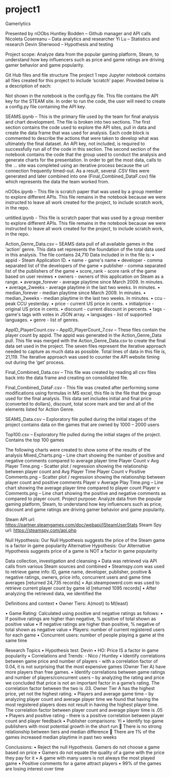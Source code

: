 # project1
Gamerlytics

Presented by nOObs
Huntley Bodden – Github manager and API calls
Nicoleta Cosereanu – Data analytics and researcher
Yi Lu – Statistics and research
Devin Sherwood – Hypothesis and testing

Project scope: Analyze data from the popular gaming platform, Steam, to understand how key influencers such as price and game ratings are driving gamer behavior and game popularity.

Git Hub files and file structure 
The project 1 repo Jupyter notebook contains all files created for this project to include ‘scratch’ paper. Provided below is a description of each:

Not shown in the notebook is the config.py file. This file contains the API key for the STEAM site. In order to run the code, the user will need to create a config.py file containing the API key.

SEAMS.ipynb – This is the primary file used by the team for final analysis and chart development. The file is broken into two sections. The first section contains the code used to explore the API sites, pull in data and create the data frame that was used for analysis. Each code block is commented to describe the actions that were taken to develop what was ultimately the final dataset. An API key, not included, is required to successfully run all of the code in this section. 
The second section of the notebook contains the code that the group used to conduct the analysis and generate charts for the presentation. In order to get the most data, calls to the … site was completed using an iterative process because the url connection frequently timed-out. As a result, several .CSV files were generated and later combined into one (Final_Combined_DataF.csv) file which represents the data the team worked from. 

nOObs.ipynb – This file is scratch paper that was used by a group member to explore different APIs. This file remains in the notebook because we were instructed to leave all work created for the project, to include scratch work, in the repo.

untitled.ipynb - This file is scratch paper that was used by a group member to explore different APIs. This file remains in the notebook because we were instructed to leave all work created for the project, to include scratch work, in the repo.

Action_Genre_Data.csv – SEAMS data pull of all available games in the ‘action’ genre. This data set represents the foundation of the total data used in this analysis. The file contains 24,710
Data included in in the file is:
•	appid - Steam Application ID. 
•	name - game's name
•	developer - comma separated list of the developers of the game
•	publisher - comma separated list of the publishers of the game
•	score_rank - score rank of the game based on user reviews
•	owners - owners of this application on Steam as a range.
•	average_forever - average playtime since March 2009. In minutes.
•	average_2weeks - average playtime in the last two weeks. In minutes.
•	median_forever - median playtime since March 2009. In minutes.
•	median_2weeks - median playtime in the last two weeks. In minutes.
•	ccu - peak CCU yesterday.
•	price - current US price in cents.
•	initialprice - original US price in cents.
•	discount - current discount in percents.
•	tags - game's tags with votes in JSON array.
•	languages - list of supported languages.
•	genre - list of genres.

AppID_PlayerCount.csv – AppID_PlayerCount_7.csv – These files contain the player count by appid. The appid was generated in the Action_Genre_Data pull. This file was merged with the Action_Genre_Data.csv to create the final data set used in the project. The seven files represent the iterative approach needed to capture as much data as possible. Total lines of data in this file is, 21,119. The iterative approach was used to counter the API website timing out during the ‘get’ process. 
 
Final_Combined_Data.csv – This file was created by reading all csv files back into the data frame and creating on consolidated file. 

Final_Combined_DataF.csv - This file was created after performing some modifications using formulas in MS excel, this file is the file that the group used for the final analysis. This data set includes initial and final price (converted to dollars), discount, total score mark and tier and all of the elements listed for Action Genre.

SEAMS_Data.csv – Exploratory file pulled during the initial stages of the project contains data on the games that are owned by 1000 – 2000 users 

Top100.csv – Exploratory file pulled during the initial stages of the project. Contains the top 100 games 

The following charts were created to show some of the results of the analysis 
Mixed_Charts.png – Line chart showing the number of positive and negative comments compared to average player time 
Player Count v Avg Player Time.png - Scatter plot / regression showing the relationship between player count and Avg Player Time 
Player Count v Positive Comments.png – Scatter plot / regression showing the relationship between player count and positive comments 
Player v Average Play Time.png – Line chart showing the average player time compared to player count 
Player v Comments.png – Line chart showing the positive and negative comments as compared to player count. 
Project purpose: Analyze data from the popular gaming platform, Steam, to understand how key influencers such as price, discount and game ratings are driving gamer behavior and game popularity.

Steam API url: https://partner.steamgames.com/doc/webapi/ISteamUserStats 
Steam Spy url: https://steamspy.com/api.php 

Null Hypothesis: Our Null Hypothesis suggests the price of the Steam game is a factor in game popularity
Alternative Hypothesis: Our Alternative Hypothesis suggests price of a game is NOT a factor in game popularity

Data collection, investigation and cleansing 
•	Data was retrieved via API calls from various Steam sources and combined
•	Steamspy.com was used to retrieve game info: ID, game name, developer, publisher, positive & negative ratings, owners, price info, concurrent users and game time averages [returned 24,735 records]
•	Api.steampowerd.com was used to retrieve current player count by game id [returned 1095 records]
•	After analyzing the retrieved data, we identified the 

Definitions and context 
•	Owner Tiers: A(most) to M(least)
  
•	Game Rating:  Calculated using positive and negative ratings as follows:
•	If positive ratings are higher than negative, % positive of total shown as positive value
•	If negative ratings are higher than positive, % negative of total shown as negative value
•	Players: number of current registered users for each game
•	Concurrent users: number of people playing a game at the same time

Research Topics 
•	Hypothesis test: Devin
•	HO: Price IS a factor in game popularity
•	Correlations and Trends:  - Nico / Huntley
•	Identify correlations between game price and number of players - with a correlation factor of 0.04, it is not surprising that the most expensive games (Owner Tier A) have more players than free games.
•	Identify correlations between game ratings and number of players/concurrent users – by analyzing the rating and price we concluded that price is not an important factor in a game’s rating. The correlation factor between the two is .03. Owner Tier A has the highest price, yet not the highest rating. 
•	Players and average game time – by analyzing player count and average player time we found that having the most registered players does not result in having the highest player time.  The correlation factor between player count and average player time is .05
•	Players and positive rating - there is a positive correlation between player count and player feedback 
•	Publisher comparisons: Yi
•	Identify top game publishers with most potential growth in the short run
	There is no strong relationship between tiers and median difference 
	There are 1% of the games increased median playtime in past two weeks

Conclusions:
•	Reject the null Hypothesis. Gamers do not choose a game based on price
•	Gamers do not equate the quality of a game with the price they pay for it
•	A game with many users is not always the most played game
•	Positive comments for a game attract players
•	99% of the games  are losing interest over time



